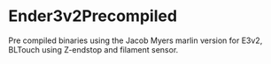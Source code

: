 # Ender3v2Precompiled
Pre compiled binaries using the Jacob Myers marlin version for E3v2, BLTouch using Z-endstop and filament sensor.
